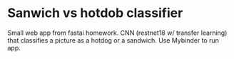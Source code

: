 # Sanwich vs hotdob classifier

Small web app from fastai homework. CNN (restnet18 w/ transfer learning) that classifies a picture as a hotdog or a sandwich. Use Mybinder to run app.
